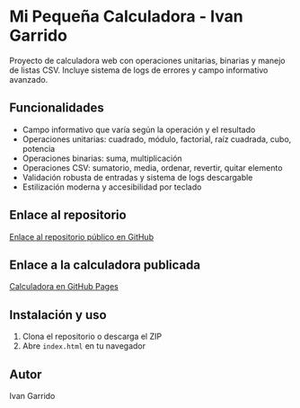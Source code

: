 # Mi Pequeña Calculadora - Ivan Garrido

Proyecto de calculadora web con operaciones unitarias, binarias y manejo de listas CSV. Incluye sistema de logs de errores y campo informativo avanzado.

## Funcionalidades
- Campo informativo que varía según la operación y el resultado
- Operaciones unitarias: cuadrado, módulo, factorial, raíz cuadrada, cubo, potencia
- Operaciones binarias: suma, multiplicación
- Operaciones CSV: sumatorio, media, ordenar, revertir, quitar elemento
- Validación robusta de entradas y sistema de logs descargable
- Estilización moderna y accesibilidad por teclado

## Enlace al repositorio
[Enlace al repositorio público en GitHub](https://github.com/ivan-garrido/ivan-garrido-mi-calculadora)

## Enlace a la calculadora publicada
[Calculadora en GitHub Pages](https://ivan-garrido.github.io/ivan-garrido-mi-calculadora/)

## Instalación y uso
1. Clona el repositorio o descarga el ZIP
2. Abre `index.html` en tu navegador

## Autor
Ivan Garrido
